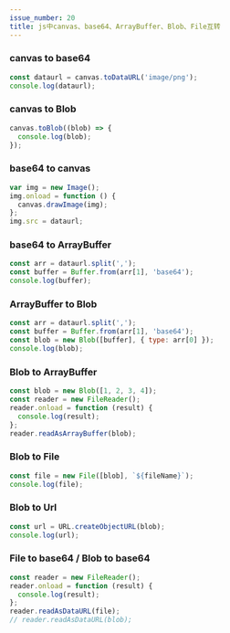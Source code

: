 ```yaml
---
issue_number: 20
title: js中canvas、base64、ArrayBuffer、Blob、File互转
---
```


### canvas to base64

```javascript
const dataurl = canvas.toDataURL('image/png');
console.log(dataurl);
```

### canvas to Blob

```javascript
canvas.toBlob((blob) => {
  console.log(blob);
});
```

### base64 to canvas

```javascript
var img = new Image();
img.onload = function () {
  canvas.drawImage(img);
};
img.src = dataurl;
```

### base64 to ArrayBuffer

```javascript
const arr = dataurl.split(',');
const buffer = Buffer.from(arr[1], 'base64');
console.log(buffer);
```

### ArrayBuffer to Blob

```javascript
const arr = dataurl.split(',');
const buffer = Buffer.from(arr[1], 'base64');
const blob = new Blob([buffer], { type: arr[0] });
console.log(blob);
```

### Blob to ArrayBuffer

```javascript
const blob = new Blob([1, 2, 3, 4]);
const reader = new FileReader();
reader.onload = function (result) {
  console.log(result);
};
reader.readAsArrayBuffer(blob);
```

### Blob to File

```javascript
const file = new File([blob], `${fileName}`);
console.log(file);
```

### Blob to Url

```javascript
const url = URL.createObjectURL(blob);
console.log(url);
```

### File to base64 / Blob to base64

```javascript
const reader = new FileReader();
reader.onload = function (result) {
  console.log(result);
};
reader.readAsDataURL(file);
// reader.readAsDataURL(blob);
```
